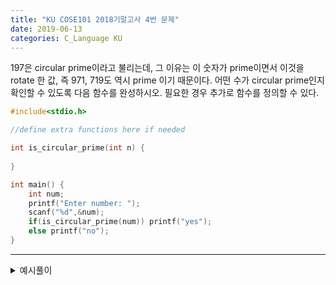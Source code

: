 ```yaml
---
title: "KU COSE101 2018기말고사 4번 문제"
date: 2019-06-13
categories: C_Language KU
---
```


197은 circular prime이라고 불리는데, 그 이유는 이 숫자가 prime이면서 이것을 rotate 한 값, 즉 971, 719도 역시 prime 이기 때문이다.
어떤 수가 circular prime인지 확인할 수 있도록 다음 함수를 완성하시오. 필요한 경우 추가로 함수를 정의할 수 있다.

~~~c
#include<stdio.h>

//define extra functions here if needed

int is_circular_prime(int n) {
	
}

int main() {
	int num;
	printf("Enter number: ");
	scanf("%d",&num);
	if(is_circular_prime(num)) printf("yes");
	else printf("no");
}
~~~

***

<details><summary>예시풀이</summary>
	
{% highlight c %}

~~~c
#include<stdio.h>

//define extra functions here if needed

int dig(int p) {
	int cnt=0;
	while(p){
		p/=10;
		cnt++;
	}
	return cnt;
}

int is_prime(int k) {
	int i;
	for(i=2 ; i*i<=k ; i++){
		if(k%i==0) return 0;
	}
	return 1;
}

int is_circular_prime(int n) {
	int i;
	int digit = dig(n);
	int newnum = n, t;
	for(i=0 ; i<digit ; i++){
		if(!is_prime(newnum)) break;
		t = newnum%10;
		newnum/=10;
		newnum += t * (10<<(digit-1));
	}
	if(i==digit) return 1;
}

int main() {
	int num;
	printf("Enter number: ");
	scanf("%d",&num);
	if(is_circular_prime(num)) printf("yes");
	else printf("no");
}
~~~

{% endhighlight %}
	
</details>
